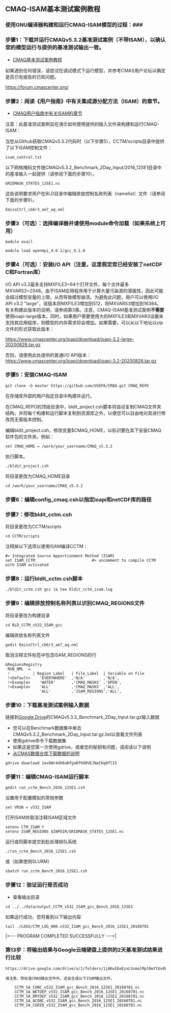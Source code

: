 ## CMAQ-ISAM基本测试案例教程 ## 

### 使用GNU编译器构建和运行CMAQ-ISAM模型的过程：###

### 步骤1：下载并运行CMAQv5.3.2基准测试案例（不带ISAM），以确认您的模型运行与提供的基准测试输出一致。
- [CMAQ基本测试案例教程](CMAQ_UG_tutorial_benchmark.md)

如果遇到任何错误，请尝试在调试模式下运行模型，并参考CMAS用户论坛以确定是否已有报告的已知问题。

https://forum.cmascenter.org/

### 步骤2：阅读《用户指南》中有关集成源分配方法（ISAM）的章节。
- [CMAQ用户指南中有关ISAM的章节](../CMAQ_UG_ch11_ISAM.md)

注意：此基准测试案例旨在演示如何使用提供的输入文件来构建和运行CMAQ-ISAM：

当您从Github获取CMAQv5.3.2代码时（以下步骤5），CCTM/scripts目录中提供了以下ISAM控制文件：

```
isam_control.txt
```

以下网格掩码文件随CMAQv5.3.2_Benchmark_2Day_Input/2016_12SE1目录中的基准输入一起提供（请参阅下面的步骤10）。

```
GRIDMASK_STATES_12SE1.nc
```

这些说明要求用户在BLD目录中编辑排放控制名称列表（namelist）文件（请参阅下面的步骤9）。

```
EmissCtrl_cb6r3_ae7_aq.nml
```


### 步骤3（可选）：选择编译器并请使用module命令加载（如果系统上可用）

```
module avail
```

```
module load openmpi_4.0.1/gcc_9.1.0 
```

### 步骤4（可选）：安装I/O API（注意，这里假定您已经安装了netCDF C和Fortran库）

I/O API v3.2最多支持MXFILE3=64个打开文件，每个文件最多MXVARS3=2048。由于ISAM应用程序用于计算大量污染源的源属性，因此可能会超过模型变量的上限，从而导致模型崩溃。为避免此问题，用户可以使用I/O API v3.2 "large"，该版本将MXFILE3增加到512，将MXVARS3增加到16384。有关构建此版本的说明，请参阅第3章。注意，CMAQ-ISAM基准测试案例<b>不需要</b>使用ioapi-large版本。同时，如果用户需要使用大的MXFILE3和MXVAR3设置来支持其应用程序，则模型的内存需求将会增加。如果需要，可以从以下地址以zip文件的形式获取此版本：

https://www.cmascenter.org/ioapi/download/ioapi-3.2-large-20200828.tar.gz

否则，请使用此处提供的普通I/O API版本：
https://www.cmascenter.org/ioapi/download/ioapi-3.2-20200828.tar.gz

### 步骤5：安装CMAQ-ISAM

```
git clone -b master https://github.com/USEPA/CMAQ.git CMAQ_REPO
```

在存储库外部的用户指定目录中构建并运行。

在CMAQ_REPO的顶级目录中，bldit_project.csh脚本将自动复制CMAQ文件夹结构，并将每个构建和运行脚本复制到资源库之外，以便您可以自由地对其进行修改而无需版本控制。

编辑bldit_project.csh，修改变量$CMAQ_HOME，以标识要在其下安装CMAQ软件包的文件夹。例如：

```
set CMAQ_HOME = /work/your_username/CMAQ_v5.3.2
```

执行脚本。

```
./bldit_project.csh
```

将目录更改为CMAQ_HOME目录

```
cd /work/your_username/CMAQ_v5.3.2
```


### 步骤6：编辑config_cmaq.csh以指定ioapi和netCDF库的路径

### 步骤7：修改bldit_cctm.csh

将目录更改为CCTM/scripts

```
cd CCTM/scripts
```

注释掉以下选项以使用ISAM编译CCTM：

```
#> Integrated Source Apportionment Method (ISAM)
set ISAM_CCTM                         #> uncomment to compile CCTM with ISAM activated
```

### 步骤8：运行bldit_cctm.csh脚本
```
./bldit_cctm.csh gcc |& tee bldit_cctm_isam.log
```

### 步骤9：编辑排放控制名称列表以识别CMAQ_REGIONS文件

将目录更改为构建目录
```
cd BLD_CCTM_v532_ISAM_gcc
```

编辑排放名称列表文件

```
gedit EmissCtrl_cb6r3_ae7_aq.nml 
```

取消注释文件标签中包含ISAM_REGIONS的行

```
&RegionsRegistry
 RGN_NML  =
 !          | Region Label   | File_Label  | Variable on File
 !<Default>    'EVERYWHERE'  ,'N/A'        ,'N/A',
 !<Example>    'WATER'       ,'CMAQ_MASKS' ,'OPEN',
 !<Example>    'ALL'         ,'CMAQ_MASKS' ,'ALL',
               'ALL'         ,'ISAM_REGIONS','ALL',
```
  
### 步骤10：下载基准测试案例输入数据

链接到[Google Drive]( https://drive.google.com/drive/u/1/folders/1jAKw1EeEzxLSsmalMplNwYtUv08pwUYk )的CMAQv5.3.2_Benchmark_2Day_Input.tar.gz输入数据

  - 您可以在Benchmark数据集中单击CMAQv5.3.2_Benchmark_2Day_Input.tar.gz.list以查看文件列表
  - 使用gdrive命令下载数据集
  - 如果这是您第一次使用gdrive，或者您的秘钥有问题，请阅读以下说明
  - [从CMAS数据仓库下载数据的说明]( https://docs.google.com/document/d/1e7B94zFkbKygVWfrhGwEZL51jF4fGXGXZbvi6KzXYQ4 )
  
  
  ```
  gdrive download 1ex6Wr4dX6a0fgaDfhO0VEJNaCKqOflI5
  ```
  
    
### 步骤11：编辑CMAQ-ISAM运行脚本

```
gedit run_cctm_Bench_2016_12SE1.csh
```

设置用于配置模拟的常规参数

```
set VRSN = v532_ISAM
```


打开ISAM并取消注释ISAM区域文件

```
setenv CTM_ISAM Y
setenv ISAM_REGIONS $INPDIR/GRIDMASK_STATES_12SE1.nc
```
   
运行或将脚本提交到批处理排队系统

```
./run_cctm_Bench_2016_12SE1.csh
```

或（如果使用SLURM）

```
sbatch run_cctm_Bench_2016_12SE1.csh
```

### 步骤12：验证运行是否成功
   - 查看输出目录
   
   ```
   cd ../../data/output_CCTM_v532_ISAM_gcc_Bench_2016_12SE1
   ```
   如果运行成功，您将看到以下输出内容
   
   ```
   tail ./LOGS/CTM_LOG_000.v532_ISAM_gcc_Bench_2016_12SE1_20160701
   ```
   |>---   PROGRAM COMPLETED SUCCESSFULLY   ---<|

### 第13步：将输出结果与Google云端硬盘上提供的2天基准测试结果进行比较

    https://drive.google.com/drive/u/1/folders/1jAKw1EeEzxLSsmalMplNwYtUv08pwUYk

    请注意，除标准CMAQ输出文件外，还会生成以下ISAM输出文件。

```
    CCTM_SA_CONC_v532_ISAM_gcc_Bench_2016_12SE1_20160701.nc
    CCTM_SA_WETDEP_v532_ISAM_gcc_Bench_2016_12SE1_20160701.nc
    CCTM_SA_DRYDEP_v532_ISAM_gcc_Bench_2016_12SE1_20160701.nc
    CCTM_SA_ACONC_v532_ISAM_gcc_Bench_2016_12SE1_20160701.nc
    CCTM_SA_CGRID_v532_ISAM_gcc_Bench_2016_12SE1_20160701.nc
```

